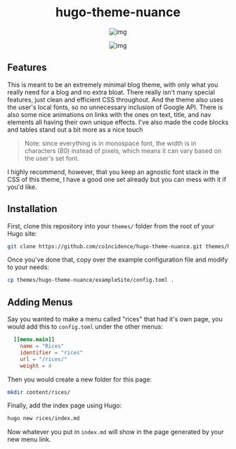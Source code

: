 <h1 align="center">hugo-theme-nuance</h1>

<p align="center"

![img](https://i.postimg.cc/zvc7yWVB/image.png)

</p>

<p align="center"

![img](https://i.postimg.cc/x1H5dXYf/image.png)

</p>

## Features
This is meant to be an extremely minimal blog theme, with only what you really need for a blog and no extra bloat. There really isn't many special features, just clean and efficient CSS throughout. And the theme also uses the user's local fonts, so no unnecessary inclusion of Google API. There is also some nice animations on links with the ones on text, title, and nav elements all having their own unique effects. I've also made the code blocks and tables stand out a bit more as a nice touch

> Note: since everything is in monospace font, the width is in characters (80) instead of pixels, which means it can vary based on the user's set font.

I highly recommend, however, that you keep an agnostic font stack in the CSS of this theme, I have a good one set already but you can mess with it if you'd like.

## Installation
First, clone this repository into your `themes/` folder from the root of your Hugo site:
```sh
git clone https://github.com/co1ncidence/hugo-theme-nuance.git themes/hugo-theme-nuance
```
Once you've done that, copy over the example configuration file and modify to your needs:
```sh
cp themes/hugo-theme-nuance/exampleSite/config.toml .
```

## Adding Menus
Say you wanted to make a menu called "rices" that had it's own page, you would add this to `config.toml` under the other menus:
```toml
  [[menu.main]]
    name = "Rices"
    identifier = "rices"
    url = "/rices/"
    weight = 4
```
Then you would create a new folder for this page:
```sh
mkdir content/rices/
```
Finally, add the index page using Hugo:
```sh
hugo new rices/index.md
```
Now whatever you put in `index.md` will show in the page generated by your new menu link.
